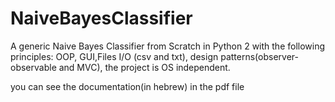 # NaiveBayesClassifier
A generic Naive Bayes Classifier from Scratch in Python 2 with the following principles: OOP, GUI,Files I/O (csv and txt), design patterns(observer-observable and MVC), the project is OS independent. 

you can see the documentation(in hebrew) in the pdf file
